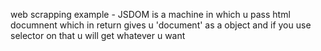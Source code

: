 web scrapping
example - 
JSDOM is a machine in which u pass html documnent which in return gives u 'document' as a object and if you use selector on that u will get whatever u want